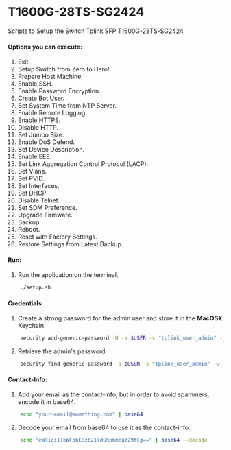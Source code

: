 # T1600G-28TS-SG2424
Scripts to Setup the Switch Tplink SFP T1600G-28TS-SG2424.

#### Options you can execute:
1. Exit.
2. Setup Switch from Zero to Hero!
3. Prepare Host Machine.
4. Enable SSH.
5. Enable Password Encryption.
6. Create Bot User.
7. Set System Time from NTP Server.
8. Enable Remote Logging.
9. Enable HTTPS.
10. Disable HTTP.
11. Set Jumbo Size.
12. Enable DoS Defend.
13. Set Device Description.
14. Enable EEE.
15. Set Link Aggregation Control Protocol (LACP).
16. Set Vlans.
17. Set PVID.
18. Set Interfaces.
19. Set DHCP.
20. Disable Telnet.
21. Set SDM Preference.
22. Upgrade Firmware.
23. Backup.
24. Reboot.
25. Reset with Factory Settings.
26. Restore Settings from Latest Backup.

#### Run:
1. Run the application on the terminal.
```bash
    ./setup.sh
```    

#### Credentials:
1. Create a strong password for the admin user and store it in the **MacOSX** Keychain.
```bash
    security add-generic-password -U -a $USER -s "tplink_user_admin" -j "Password for the admin user in the TP-Link Switch." -w $(openssl rand -base64 32 | colrm 33)
```    

2. Retrieve the admin's password.
```bash
    security find-generic-password -a $USER -s "tplink_user_admin" -w | tr -d '\n' | pbcopy
```

#### Contact-Info:
1. Add your email as the contact-info, but in order to avoid spammers, encode it in base64.
```bash
    echo "your-email@something.com" | base64
```

2. Decode your email from base64 to use it as the contact-info.
```bash
    echo "eW91ci1lbWFpbEBzb21ldGhpbmcuY29tCg==" | base64 --decode
```
